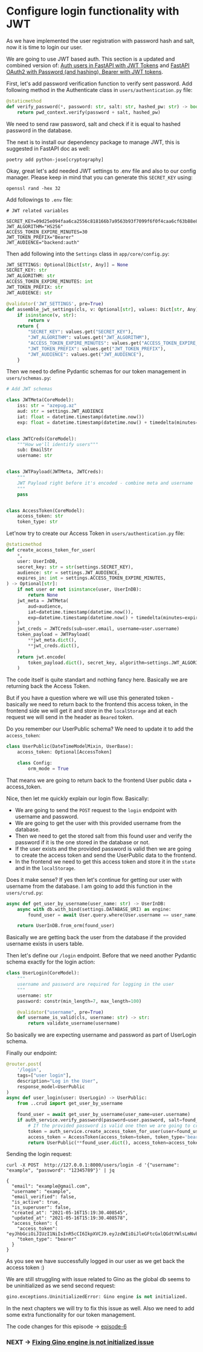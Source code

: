 # Configure login functionality with JWT

As we have implemented the user registration with password hash and salt, now it is time to login our user.

We are going to use JWT based auth. 
This section is a updated and combined version of: [Auth users in FastAPI with JWT Tokens](https://www.jeffastor.com/blog/authenticating-users-in-fastapi-with-jwt-tokens) and [FastAPI OAuth2 with Password (and hashing), Bearer with JWT tokens](https://fastapi.tiangolo.com/tutorial/security/oauth2-jwt/).

First, let's add password verification function to verify sent password. Add following method in the Authenticate class in `users/authentication.py` file:

```python
@staticmethod
def verify_password(*, password: str, salt: str, hashed_pw: str) -> bool:
    return pwd_context.verify(password + salt, hashed_pw)
```

We need to send raw password, salt and check if it is equal to hashed password in the database.

The next is to install our dependency package to manage JWT, this is suggested in FastAPI doc as well:

```shell
poetry add python-jose[cryptography]
```

Okay, great let's add needed JWT settings to .env file and also to our config manager.
Please keep in mind that you can generate this `SECRET_KEY` using:

```shell
openssl rand -hex 32
```

Add followings to `.env` file:

```shell
# JWT related variables

SECRET_KEY=09d25e094faa6ca2556c818166b7a9563b93f7099f6f0f4caa6cf63b88e8d3e7
JWT_ALGORITHM="HS256"
ACCESS_TOKEN_EXPIRE_MINUTES=30
JWT_TOKEN_PREFIX="Bearer"
JWT_AUDIENCE="backend:auth"
```

Then add following into the `Settings` class in `app/core/config.py`:

```python
JWT_SETTINGS: Optional[Dict[str, Any]] = None
SECRET_KEY: str
JWT_ALGORITHM: str
ACCESS_TOKEN_EXPIRE_MINUTES: int
JWT_TOKEN_PREFIX: str
JWT_AUDIENCE: str

@validator('JWT_SETTINGS', pre=True)
def assemble_jwt_settings(cls, v: Optional[str], values: Dict[str, Any]) -> Dict[str, Any]:
    if isinstance(v, str):
        return v
    return {
        "SECRET_KEY": values.get("SECRET_KEY"),
        "JWT_ALGORITHM": values.get("JWT_ALGORITHM"),
        "ACCESS_TOKEN_EXPIRE_MINUTES": values.get("ACCESS_TOKEN_EXPIRE_MINUTES"),
        "JWT_TOKEN_PREFIX": values.get("JWT_TOKEN_PREFIX"),
        "JWT_AUDIENCE": values.get("JWT_AUDIENCE"),
    }
```


Then we need to define Pydantic schemas for our token management in `users/schemas.py`:

```python
# Add JWT schemas

class JWTMeta(CoreModel):
    iss: str = "azepug.az"
    aud: str = settings.JWT_AUDIENCE
    iat: float = datetime.timestamp(datetime.now())
    exp: float = datetime.timestamp(datetime.now() + timedelta(minutes=settings.ACCESS_TOKEN_EXPIRE_MINUTES))


class JWTCreds(CoreModel):
    """How we'll identify users"""
    sub: EmailStr
    username: str


class JWTPayload(JWTMeta, JWTCreds):
    """
    JWT Payload right before it's encoded - combine meta and username
    """
    pass


class AccessToken(CoreModel):
    access_token: str
    token_type: str
```

Let'now try to create our Access Token in `users/authentication.py` file:

```python
@staticmethod
def create_access_token_for_user(
    *,
    user: UserInDB,
    secret_key: str = str(settings.SECRET_KEY),
    audience: str = settings.JWT_AUDIENCE,
    expires_in: int = settings.ACCESS_TOKEN_EXPIRE_MINUTES,
) -> Optional[str]:
    if not user or not isinstance(user, UserInDB):
        return None
    jwt_meta = JWTMeta(
        aud=audience,
        iat=datetime.timestamp(datetime.now()),
        exp=datetime.timestamp(datetime.now() + timedelta(minutes=expires_in)),
    )
    jwt_creds = JWTCreds(sub=user.email, username=user.username)
    token_payload = JWTPayload(
        **jwt_meta.dict(),
        **jwt_creds.dict(),
    )
    return jwt.encode(
        token_payload.dict(), secret_key, algorithm=settings.JWT_ALGORITHM
    )

```

The code itself is quite standart and nothing fancy here. Basically we are returning back the Access Token.

But if you have a question where we will use this generated token - basically we need to return back to the frontend this access token, in the frontend side we will get it and store in the `localStorage` and at each request we will send in the header as `Beared` token.

Do you remember our UserPublic schema? We need to update it to add the `access_token`:

```python
class UserPublic(DateTimeModelMixin, UserBase):
    access_token: Optional[AccessToken]

    class Config:
        orm_mode = True
```

That means we are going to return back to the frontend User public data + access_token.

Nice, then let me quickly explain our login flow. 
Basically:

* We are going to send the `POST` request to the `login` endpoint with username and password.
* We are going to get the user with this provided username from the database.
* Then we need to get the stored salt from this found user and verify the password if it is the one stored in the database or not.
* If the user exists and the provided password is valid then we are going to create the access token and send the UserPublic data to the frontend.
* In the frontend we need to get this access token and store it in the `state` and in the `localStorage`.

Does it make sense? If yes then let's continue for getting our user with username from the database.
I am going to add this function in the `users/crud.py`:

```python
async def get_user_by_username(user_name: str) -> UserInDB:
    async with db.with_bind(settings.DATABASE_URI) as engine:
        found_user = await User.query.where(User.username == user_name).gino.first()

    return UserInDB.from_orm(found_user)
```

Basically we are getting back the user from the database if the provided username exists in users table.

Then let's define our `/login` endpoint. Before that we need another Pydantic schema exactly for the login action:

```python
class UserLogin(CoreModel):
    """
    username and password are required for logging in the user
    """
    username: str
    password: constr(min_length=7, max_length=100)

    @validator("username", pre=True)
    def username_is_valid(cls, username: str) -> str:
        return validate_username(username)
```

So basically we are expecting username and password as part of UserLogin schema.

Finally our endpoint:

```python
@router.post(
    '/login',
    tags=["user login"],
    description="Log in the User",
    response_model=UserPublic
)
async def user_login(user: UserLogin) -> UserPublic:
    from ..crud import get_user_by_username

    found_user = await get_user_by_username(user_name=user.username)
    if auth_service.verify_password(password=user.password, salt=found_user.salt, hashed_pw=found_user.password):
        # If the provided password is valid one then we are going to create an access token
        token = auth_service.create_access_token_for_user(user=found_user)
        access_token = AccessToken(access_token=token, token_type='bearer')
        return UserPublic(**found_user.dict(), access_token=access_token)
```

Sending the login request:

```shell
curl -X POST  http://127.0.0.1:8000/users/login -d '{"username": "example", "password": "12345789"}' | jq

{
  "email": "example@gmail.com",
  "username": "example",
  "email_verified": false,
  "is_active": true,
  "is_superuser": false,
  "created_at": "2021-05-16T15:19:30.408545",
  "updated_at": "2021-05-16T15:19:30.408578",
  "access_token": {
    "access_token": "eyJhbGciOiJIUzI1NiIsInR5cCI6IkpXVCJ9.eyJzdWIiOiJleGFtcGxlQGdtYWlsLmNvbSIsInVzZXJuYW1lIjoiZXhhbXBsZSIsImlzcyI6ImF6ZXB1Zy5heiIsImF1ZCI6ImJhY2tlbmQ6YXV0aCIsImlhdCI6MTYyMTIzNDY1OS41NjQ4NDIsImV4cCI6MTYyMTIzNjQ1OS41NjQ4NDh9.CQzIWY_TcDn51WooCahyb5S4oCZXOdCeXkr3BmZ7UQM",
    "token_type": "bearer"
  }
}
```

As you see we have successfully logged in our user as we get back the access token :)

We are still struggling with issue related to Gino as the global db seems to be uninitialized as we send second request:

```python
gino.exceptions.UninitializedError: Gino engine is not initialized.
```

In the next chapters we will try to fix this issue as well. Also we need to add some extra functionality for our token management.

The code changes for this episode -> [episode-6](https://github.com/ShahriyarR/ecommerce-nuxtjs-fastapi-backend/tree/episode-6)


### NEXT -> [Fixing Gino engine is not initialized issue](./ecommerce-fixing-gino-error)
